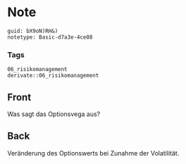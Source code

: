 # Note
```
guid: bX9oN)RH&)
notetype: Basic-d7a3e-4ce08
```

### Tags
```
06_risikomanagement
derivate::06_risikomanagement
```

## Front
Was sagt das Optionsvega aus?

## Back
Veränderung des Optionswerts bei Zunahme der Volatilität.
